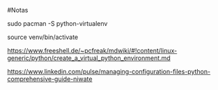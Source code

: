 #Notas

sudo pacman -S python-virtualenv

source venv/bin/activate

https://www.freeshell.de/~pcfreak/mdwiki/#!content/linux-generic/python/create_a_virtual_python_environment.md

https://www.linkedin.com/pulse/managing-configuration-files-python-comprehensive-guide-niwate
